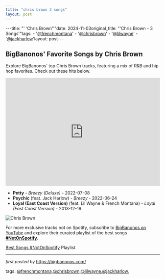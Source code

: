 ```yaml
---
title: "chris brown 3 songs"
layout: post
---
```

---title: "' 'Chris Brown''"date: 2024-11-03original_title: "'Chris Brown - 3 Songs'"tags:  - '[@frenchmontana](/tags/frenchmontana/)'  - '[@chrisbrown](/tags/chrisbrown/)'  - '[@lilwayne](/tags/lilwayne/)'  - '[@jackharlow](/tags/jackharlow/)'layout: post---<h2>BigBanonos' Favorite Songs by Chris Brown</h2> <!-- Search Description --><p>Explore BigBanonos' top Chris Brown tracks, featuring a mix of R&B and hip hop favorites. Check out these hits below.</p> <!-- Spotify Playlist Embed --><iframe src="https://open.spotify.com/embed/playlist/02Y6x7WSZLfeU3hf2JEP0m?utm_source=generator" width="100%" height="352" frameBorder="0" allowfullscreen="" allow="autoplay; clipboard-write; encrypted-media; fullscreen; picture-in-picture" loading="lazy"></iframe> <!-- Song Listings --><ul> <li><strong>Petty</strong> - <em>Breezy (Deluxe)</em> - 2022-07-08</li> <li><strong>Psychic</strong> (feat. Jack Harlow) - <em>Breezy</em> - 2022-06-24</li> <li><strong>Loyal (East Coast Version)</strong> (feat. Lil Wayne & French Montana) - <em>Loyal (East Coast Version)</em> - 2013-12-19</li></ul> <!-- Image --><img src="https://townsquare.media/site/812/files/2023/07/attachment-chris-brown.jpg?w=1200&q=75&format=natural" alt="Chris Brown"><!--Subscribe and Playlist Links--><div>    <p>For more exclusive tracks not on Spotify, subscribe to <a href="https://www.youtube.com/[@BigBanonos](/tags/BigBanonos/)" target="_blank">BigBanonos on YouTube</a> and explore their curated playlist of the best songs <strong>[#NotOnSpotify](/tags/NotOnSpotify/)</strong>.</p>    <p><a href="https://www.youtube.com/playlist?list=PLtuNtuTatqI0kFahUCbtbfenC_ET5O_tr" target="_blank">Best Songs [#NotOnSpotify](/tags/NotOnSpotify/) Playlist<br /></a></p></div><hr /><p><em>first posted by</em> <a href="https://bigbanonos.com/" rel="noopener" target="_new">https://bigbanonos.com/</a></p><p>tags: [@frenchmontana](/tags/frenchmontana/),[@chrisbrown](/tags/chrisbrown/),[@lilwayne](/tags/lilwayne/),[@jackharlow](/tags/jackharlow/),</p>